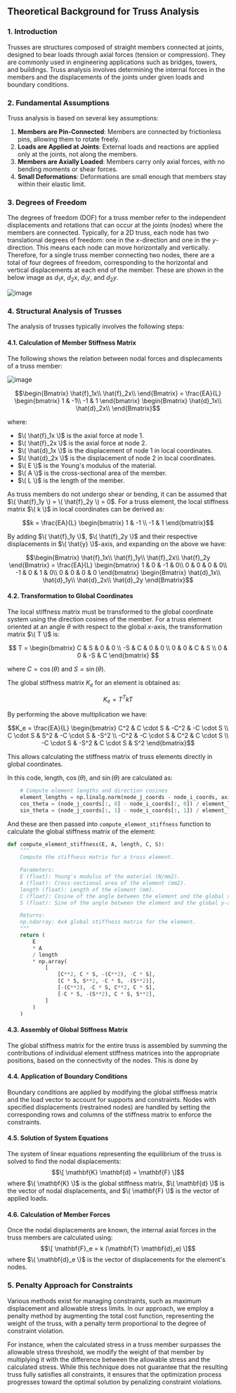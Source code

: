 ## Theoretical Background for Truss Analysis

### 1. Introduction
Trusses are structures composed of straight members connected at joints, designed to bear loads through axial forces (tension or compression). They are commonly used in engineering applications such as bridges, towers, and buildings. Truss analysis involves determining the internal forces in the members and the displacements of the joints under given loads and boundary conditions.

### 2. Fundamental Assumptions
Truss analysis is based on several key assumptions:
1. **Members are Pin-Connected**: Members are connected by frictionless pins, allowing them to rotate freely.
2. **Loads are Applied at Joints**: External loads and reactions are applied only at the joints, not along the members.
3. **Members are Axially Loaded**: Members carry only axial forces, with no bending moments or shear forces.
4. **Small Deformations**: Deformations are small enough that members stay within their elastic limit.

### 3. Degrees of Freedom
The degrees of freedom (DOF) for a truss member refer to the independent displacements and rotations that can occur at the joints (nodes) where the members are connected. Typically, for a 2D truss, each node has two translational degrees of freedom: one in the $x$-direction and one in the $y$-direction. This means each node can move horizontally and vertically. Therefore, for a single truss member connecting two nodes, there are a total of four degrees of freedom, corresponding to the horizontal and vertical displacements at each end of the member. These are shown in the below image as $d_1x$, $d_2x$, $d_1y$, and $d_2y$.

![image](https://github.com/farshadpasbani/Truss-weight-optimization/assets/40645548/e27cefb1-5b93-4f5d-89a9-59d36550bbad)


### 4. Structural Analysis of Trusses
The analysis of trusses typically involves the following steps:

#### 4.1. Calculation of Member Stiffness Matrix
The following shows the relation between nodal forces and displecaments of a truss member:

![image](https://github.com/farshadpasbani/Truss-weight-optimization/assets/40645548/a1e62d33-3560-4c2c-8030-ece99e155ff9)

```math
\begin{Bmatrix}
\hat{f}_1x\\ 
\hat{f}_2x\\ 
\end{Bmatrix}
=
\frac{EA}{L}
\begin{bmatrix}
 1 & -1\\ 
-1 & 1
\end{bmatrix}
\begin{Bmatrix}
\hat{d}_1x\\ 
\hat{d}_2x\\ 
\end{Bmatrix}
```
where:
- $\( \hat{f}_1x \)$ is the axial force at node 1.
- $\( \hat{f}_2x \)$ is the axial force at node 2.
- $\( \hat{d}_1x \)$ is the displacement of node 1 in local coordinates.
- $\( \hat{d}_2x \)$ is the displacement of node 2 in local coordinates.
- $\( E \)$ is the Young's modulus of the material.
- $\( A \)$ is the cross-sectional area of the member.
- $\( L \)$ is the length of the member.

As truss members do not undergo shear or bending, it can be assumed that $\( \hat{f}_1y \) = \( \hat{f}_2y \) = 0$. For a truss element, the local stiffness matrix $\( k \)$ in local coordinates can be derived as:

```math
k = \frac{EA}{L} \begin{bmatrix}
1 & -1 \\
-1 & 1
\end{bmatrix}
```
By adding $\( \hat{f}_1y \)$, $\( \hat{f}_2y \)$ and their respective displacements in $\( \hat{y} \)$-axis, and expanding on the above we have:
```math
\begin{Bmatrix}
\hat{f}_1x\\ 
\hat{f}_1y\\
\hat{f}_2x\\ 
\hat{f}_2y
\end{Bmatrix}
=
\frac{EA}{L}
\begin{bmatrix}
1 & 0 & -1 & 0\\
0 & 0 & 0 & 0\\
-1 & 0 & 1 & 0\\
0 & 0 & 0 & 0
\end{bmatrix}
\begin{Bmatrix}
\hat{d}_1x\\ 
\hat{d}_1y\\
\hat{d}_2x\\ 
\hat{d}_2y
\end{Bmatrix}
```

#### 4.2. Transformation to Global Coordinates
The local stiffness matrix must be transformed to the global coordinate system using the direction cosines of the member. For a truss element oriented at an angle $\theta$ with respect to the global $x$-axis, the transformation matrix $\( T \)$ is:

$$
T = \begin{bmatrix}
C & S & 0 & 0 \\
-S & C & 0 & 0 \\
0 & 0 & C & S \\
0 & 0 & -S & C
\end{bmatrix}
$$

where $C = \cos(\theta)$ and $S = \sin(\theta)$.

The global stiffness matrix $K_e$ for an element is obtained as:

$$
K_e = T^T k T
$$

By performing the above multiplication we have:

```math
K_e = \frac{EA}{L}
\begin{bmatrix}
C^2 & C \cdot S & -C^2 & -C \cdot S \\
C \cdot S & S^2 & -C \cdot S & -S^2 \\
-C^2 & -C \cdot S & C^2 & C \cdot S \\
-C \cdot S & -S^2 & C \cdot S & S^2
\end{bmatrix}
```
This allows calculating the stiffness matrix of truss elements directly in global coordinates.

In this code, length, $\cos(\theta)$, and $\sin(\theta)$ are calculated as:
```python
    # Compute element lengths and direction cosines
    element_lengths = np.linalg.norm(node_j_coords - node_i_coords, axis=1)
    cos_theta = (node_j_coords[:, 0] - node_i_coords[:, 0]) / element_lengths
    sin_theta = (node_j_coords[:, 1] - node_i_coords[:, 1]) / element_lengths
```
And these are then passed into ```compute_element_stiffness``` function to calculate the global stiffness matrix of the element:
```python
def compute_element_stiffness(E, A, length, C, S):
    """
    Compute the stiffness matrix for a truss element.

    Parameters:
    E (float): Young's modulus of the material (N/mm2).
    A (float): Cross-sectional area of the element (mm2).
    length (float): Length of the element (mm).
    C (float): Cosine of the angle between the element and the global x-axis.
    S (float): Sine of the angle between the element and the global y-axis.

    Returns:
    np.ndarray: 4x4 global stiffness matrix for the element.
    """
    return (
        E
        * A
        / length
        * np.array(
            [
                [C**2, C * S, -(C**2), -C * S],
                [C * S, S**2, -C * S, -(S**2)],
                [-(C**2), -C * S, C**2, C * S],
                [-C * S, -(S**2), C * S, S**2],
            ]
        )
    )
```

#### 4.3. Assembly of Global Stiffness Matrix
The global stiffness matrix for the entire truss is assembled by summing the contributions of individual element stiffness matrices into the appropriate positions, based on the connectivity of the nodes.
This is done by 

#### 4.4. Application of Boundary Conditions
Boundary conditions are applied by modifying the global stiffness matrix and the load vector to account for supports and constraints. Nodes with specified displacements (restrained nodes) are handled by setting the corresponding rows and columns of the stiffness matrix to enforce the constraints.

#### 4.5. Solution of System Equations
The system of linear equations representing the equilibrium of the truss is solved to find the nodal displacements:
$$\[ \mathbf{K} \mathbf{d} = \mathbf{F} \]$$
where $\( \mathbf{K} \)$ is the global stiffness matrix, $\( \mathbf{d} \)$ is the vector of nodal displacements, and $\( \mathbf{F} \)$ is the vector of applied loads.

#### 4.6. Calculation of Member Forces
Once the nodal displacements are known, the internal axial forces in the truss members are calculated using:
$$\[ \mathbf{F}_e = k (\mathbf{T} \mathbf{d}_e) \]$$
where $\( \mathbf{d}_e \)$ is the vector of displacements for the element's nodes.

### 5. Penalty Approach for Constraints
Various methods exist for managing constraints, such as maximum displacement and allowable stress limits. In our approach, we employ a penalty method by augmenting the total cost function, representing the weight of the truss, with a penalty term proportional to the degree of constraint violation.

For instance, when the calculated stress in a truss member surpasses the allowable stress threshold, we modify the weight of that member by multiplying it with the difference between the allowable stress and the calculated stress. While this technique does not guarantee that the resulting truss fully satisfies all constraints, it ensures that the optimization process progresses toward the optimal solution by penalizing constraint violations.
